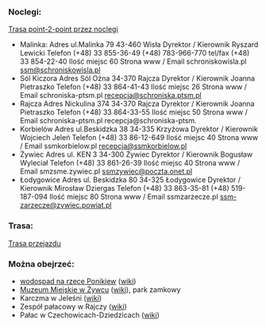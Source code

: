### Noclegi:
[Trasa point-2-point przez noclegi](https://maps.openrouteservice.org/directions?n1=49.70712&n2=19.229246&n3=13&a=49.793619,18.789495,49.637751,18.946235,49.520908,19.027039,49.502513,19.097156,49.58232,19.34373,49.728449,19.125429,49.686166,19.210731,49.914745,19.005904&b=1a&c=0&g1=-1&g2=0&h2=3&k1=en-US&k2=km)
- Malinka:
	Adres 	ul.Malinka 79 43-460 Wisła
	Dyrektor / Kierownik 	Ryszard Lewicki
	Telefon 	(+48) 33 855-36-49
	(+48) 783-966-770
	tel/fax (+48) 33 854-22-40
	Ilość miejsc 	60
	Strona www / Email 	schroniskowisla.pl
	ssm@schroniskowisla.pl
- Sól Kiczora
	Adres 	Sól Oźna 34-370 Rajcza
	Dyrektor / Kierownik 	Joanna Pietraszko
	Telefon 	(+48) 33 864-41-43
	Ilość miejsc 	26
	Strona www / Email 	schroniska-ptsm.pl
	recepcja@schroniska.ptsm.pl
- Rajcza
	Adres 	Nickulina 374 34-370 Rajcza
	Dyrektor / Kierownik 	Joanna Pietraszko
	Telefon 	(+48) 33 864-33-55
	Ilość miejsc 	50
	Strona www / Email 	schroniska-ptsm.pl
	recepcja@schroniska-ptsm.
- Korbielów
	Adres 	ul.Beskidzka 38 34-335 Krzyżowa
	Dyrektor / Kierownik 	Wojciech Jeleń
	Telefon 	(+48) 33 86-12-649
	Ilość miejsc 	40
	Strona www / Email 	ssmkorbielow.pl
	recepcja@ssmkorbielow.pl
- Żywiec
	Adres 	ul. KEN 3 34-300 Żywiec
	Dyrektor / Kierownik 	Bogusław Wyleciał
	Telefon 	(+48) 33 861-26-39
	Ilość miejsc 	40
	Strona www / Email 	smzsme.zywiec.pl
	ssmzywiec@poczta.onet.pl
- Łodygowice
	Adres 	ul. Beskidzka 80 34-325 Łodygowice
	Dyrektor / Kierownik 	Mirosław Dziergas
	Telefon 	(+48) 33 863-35-81
	(+48) 519-187-094
	Ilość miejsc 	80
	Strona www / Email 	ssmzarzecze.pl
	ssm-zarzecze@zywiec.powiat.pl

### Trasa:
[Trasa przejazdu](https://maps.openrouteservice.org/directions?n1=49.54256&n2=18.987452&n3=14&a=49.793619,18.789495,49.637751,18.946235,49.624271,18.91142,49.607866,18.923718,49.598147,18.924856,49.520908,19.027039,49.502513,19.097156,49.613199,19.267277,49.58232,19.34373,49.659663,19.309486,49.686166,19.210731,49.728449,19.125429,49.774857,19.201726,49.914745,19.005904&b=1a&c=0&g1=-1&g2=0&h2=3&k1=en-US&k2=km)

### Można obejrzeć:
- [wodospad na rzece Ponikiew](https://www.openstreetmap.org/node/3867926295) ([wiki](https://pl.wikipedia.org/wiki/Ponikwa_(dop%C5%82yw_So%C5%82y)))
- [Muzeum Miejskie w Żywcu](http://www.muzeum-zywiec.pl/) ([wiki](https://pl.wikipedia.org/wiki/Muzeum_Miejskie_w_%C5%BBywcu)), park zamkowy
- Karczma w Jeleśni ([wiki](https://pl.wikipedia.org/wiki/Karczma_w_Jele%C5%9Bni))
- Zespół pałacowy w Rajczy ([wiki](https://pl.wikipedia.org/wiki/Pa%C5%82ac_w_Rajczy))
- Pałac w Czechowicach-Dziedzicach ([wiki](https://pl.wikipedia.org/wiki/Pa%C5%82ac_Kotuli%C5%84skich))

